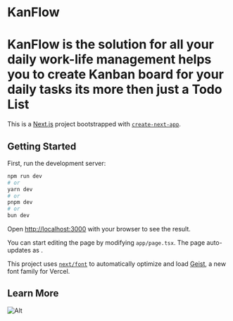 # KanFlow
KanFlow is the solution for all your daily work-life management helps you to create Kanban board for your daily tasks its more then just a Todo List
=======
This is a [Next.js](https://nextjs.org) project bootstrapped with [`create-next-app`](https://nextjs.org/docs/app/api-reference/cli/create-next-app).

## Getting Started

First, run the development server:

```bash
npm run dev
# or
yarn dev
# or
pnpm dev
# or
bun dev
```

Open [http://localhost:3000](http://localhost:3000) with your browser to see the result.

You can start editing the page by modifying `app/page.tsx`. The page auto-updates as .

This project uses [`next/font`](https://nextjs.org/docs/app/building-your-application/optimizing/fonts) to automatically optimize and load [Geist](https://vercel.com/font), a new font family for Vercel.

## Learn More

![Alt](https://repobeats.axiom.co/api/embed/36bef221d4437c58a10899a78c385946b708e39b.svg "Repobeats analytics image")

